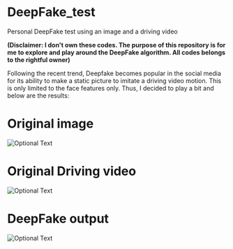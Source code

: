 # DeepFake_test
 Personal DeepFake test using an image and a driving video
 
 
 **(Disclaimer: I don't own these codes. The purpose of this repository is for me to explore and play around the DeepFake algorithm. All codes belongs to the rightful owner)**
 
 
 
 Following the recent trend, Deepfake becomes popular in the social media for its ability to make a static picture to imitate a driving video motion.
 This is only limited to the face features only.
 Thus, I decided to play a bit and below are the results:
 
 # Original image
 
 
 
 ![Optional Text](../master/figures/g2.jpg)
 
 
 
 
 # Original Driving video
 
 
 
 ![Optional Text](../master/figures/s1.gif)
 
 
 
 
  # DeepFake output
  
  
  
  ![Optional Text](../master/figures/s2.gif)
